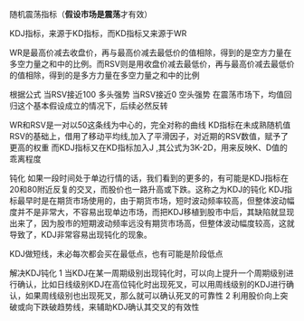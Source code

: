 随机震荡指标（**假设市场是震荡**才有效）

KDJ指标，来源于KD指标，而KD指标又来源于WR

WR是最高价减去收盘价，再与最高价减去最低价的值相除，得到的是空方力量在多空力量之和中的比例。而RSV则是用收盘价减去最低价，再与最高价减去最低价的值相除，得到的是多方力量在多空力量之和中的比例



根据公式 当RSV接近100 多头强势
当RSV接近0 空头强势
在震荡市场下，均值回归这个基本假设成立的情况下，后续必然反转


WR和RSV是一对以50这条线为中心的，完全对称的曲线
KD指标在未成熟随机值RSV的基础上，借用了移动平均线,加入了平滑因子，对近期的RSV数值，赋予了更高的权重
而KDJ指标又在KD指标加入J ,其公式为3K-2D，用来反映K、D值的乖离程度

钝化
如果一段时间处于单边行情的话，我们看到的更多的，有可能是KDJ指标在20和80附近反复的交叉，而股价也一路升高或下跌。这称之为KDJ的钝化
KDJ指标最早时是在期货市场使用的，由于期货市场，短时波动频率较高，但整体波动幅度并不是非常大，不容易出现单边市场，而把KDJ移植到股市中后，其缺陷就显现出来了，因为股市的短期波动频率远没有期货市场高，但整体波动幅度较高，这就导致了，KDJ非常容易出现钝化的现象。

KDJ做短线，未必每次都会买在最低点，也有可能是阶段低点


解决KDJ钝化
1 当KDJ在某一周期级别出现钝化时，可以向上提升一个周期级别进行确认，比如日线级别KDJ在高位钝化时出现死叉，可以用周线级别的KDJ进行确认，如果周线级别也出现死叉，那么就可以确认死叉的可靠性
2 利用股价向上突破或向下跌破趋势线，来辅助KDJ确认其交叉的有效性
